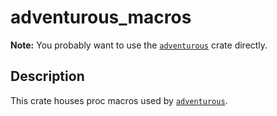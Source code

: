# adventurous_macros

**Note:** You probably want to use the [`adventurous`](https://docs.rs/adventurous) crate directly.

## Description

This crate houses proc macros used by [`adventurous`](https://docs.rs/adventurous).
